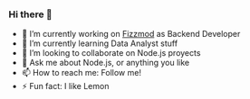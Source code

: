 ### Hi there 👋

- 🔭 I’m currently working on [Fizzmod](http://fizzmod.com/) as Backend Developer
- 🌱 I’m currently learning Data Analyst stuff
- 👯 I’m looking to collaborate on Node.js proyects
- 💬 Ask me about Node.js, or anything you like
- 📫 How to reach me: Follow me!
- ⚡ Fun fact: I like Lemon

<!--
**gastonpereyra/gastonpereyra** is a ✨ _special_ ✨ repository because its `README.md` (this file) appears on your GitHub profile.

Here are some ideas to get you started:

- 🔭 I’m currently working on ...
- 🌱 I’m currently learning ...
- 👯 I’m looking to collaborate on ...
- 🤔 I’m looking for help with ...
- 💬 Ask me about ...
- 📫 How to reach me: ...
- 😄 Pronouns: ...
- ⚡ Fun fact: ...
-->
